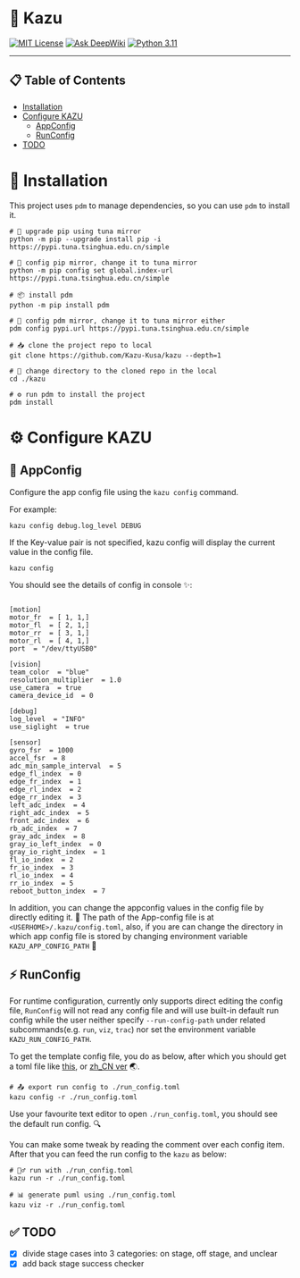 # 🤖 Kazu
[![MIT License](https://img.shields.io/badge/license-MIT-blue.svg)](LICENSE)
[![Ask DeepWiki](https://deepwiki.com/badge.svg)](https://deepwiki.com/Kazu-Kusa/kazu)
[![Python 3.11](https://img.shields.io/badge/python-3.11-green.svg)](https://www.python.org/downloads/release/python-311/)

---

## 📋 Table of Contents
- [Installation](#installation)
- [Configure KAZU](#configure-kazu)
  - [AppConfig](#appconfig)
  - [RunConfig](#runconfig)
- [TODO](#todo)

# 🚀 Installation

This project uses `pdm` to manage dependencies, so you can use `pdm` to install it.
```shell
# 🔄 upgrade pip using tuna mirror
python -m pip --upgrade install pip -i https://pypi.tuna.tsinghua.edu.cn/simple

# 🔧 config pip mirror, change it to tuna mirror
python -m pip config set global.index-url https://pypi.tuna.tsinghua.edu.cn/simple

# 📦 install pdm
python -m pip install pdm

# 🔧 config pdm mirror, change it to tuna mirror either
pdm config pypi.url https://pypi.tuna.tsinghua.edu.cn/simple

# 📥 clone the project repo to local
git clone https://github.com/Kazu-Kusa/kazu --depth=1

# 📂 change directory to the cloned repo in the local
cd ./kazu

# ⚙️ run pdm to install the project
pdm install
```


# ⚙️ Configure KAZU

## 📝 AppConfig

Configure the app config file using the `kazu config` command.

For example:
```shell
kazu config debug.log_level DEBUG
```

If the Key-value pair is not specified, kazu config will display the current value in the config file.

```shell
kazu config
```

You should see the details of config in console ✨:
```shell

[motion]
motor_fr  = [ 1, 1,]
motor_fl  = [ 2, 1,]
motor_rr  = [ 3, 1,]
motor_rl  = [ 4, 1,]
port  = "/dev/ttyUSB0"

[vision]
team_color  = "blue"
resolution_multiplier  = 1.0
use_camera  = true
camera_device_id  = 0

[debug]
log_level  = "INFO"
use_siglight  = true

[sensor]
gyro_fsr  = 1000
accel_fsr  = 8
adc_min_sample_interval  = 5
edge_fl_index  = 0
edge_fr_index  = 1
edge_rl_index  = 2
edge_rr_index  = 3
left_adc_index  = 4
right_adc_index  = 5
front_adc_index  = 6
rb_adc_index  = 7
gray_adc_index  = 8
gray_io_left_index  = 0
gray_io_right_index  = 1
fl_io_index  = 2
fr_io_index  = 3
rl_io_index  = 4
rr_io_index  = 5
reboot_button_index  = 7

```

In addition, you can change the appconfig values in the config file by directly editing it. 📄 The path of the App-config file is at `<USERHOME>/.kazu/config.toml`, also, if you are can change the directory in which app config file is stored by changing environment variable `KAZU_APP_CONFIG_PATH` 🔀

## ⚡ RunConfig

For runtime configuration, currently only supports direct editing the config file, `RunConfig` will not read any config file and will use built-in default run config while the user neither specify `--run-config-path` under related subcommands(e.g. `run`, `viz`, `trac`) nor set the environment variable `KAZU_RUN_CONFIG_PATH`.

To get the template config file, you do as below, after which you should get a toml file like [this](./examples/run_config.toml), or [zh_CN ver](./examples/run_config_zh_CN.toml) 🌏.

```shell
# 📤 export run config to ./run_config.toml 
kazu config -r ./run_config.toml
```


Use your favourite text editor to open `./run_config.toml`, you should see the default run config. 🔍

You can make some tweak by reading the comment over each config item. After that you can feed the run config to the `kazu` as below:

```shell
# 🏃‍♂️ run with ./run_config.toml
kazu run -r ./run_config.toml

# 📊 generate puml using ./run_config.toml
kazu viz -r ./run_config.toml 
```

## ✅ TODO

- [x] divide stage cases into 3 categories: on stage, off stage, and unclear
- [x] add back stage success checker
